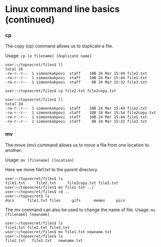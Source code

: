 # Linux command line basics (continued)

### cp 

The copy (cp) command allows us to duplicate a file. 

Usage: ```cp [o filename] [duplicate name]```

```console
user:~/topsecret/files$ ll
total 16
-rw-r--r--  1 simeonkakpovi  staff    18B 24 Mar 15:44 file2.txt
-rw-r--r--  1 simeonkakpovi  staff    10B 24 Mar 15:44 file1.txt
-rw-r--r--  1 simeonkakpovi  staff     0B 24 Mar 15:32 file3.txt

user:~/topsecret/files$ cp file2.txt file2copy.txt

user:~/topsecret/files$ ll
total 24
-rw-r--r--  1 simeonkakpovi  staff    18B 24 Mar 15:44 file2.txt
-rw-r--r--  1 simeonkakpovi  staff    18B 24 Mar 15:54 file2copy.txt
-rw-r--r--  1 simeonkakpovi  staff    10B 24 Mar 15:44 file1.txt
-rw-r--r--  1 simeonkakpovi  staff     0B 24 Mar 15:32 file3.txt
```

### mv

The move (mv) command allows us to move a file from one location to another.

Usage: ```mv [filename] [location]```

Here we move file1.txt to the parent directory.

```console
user:~/topsecret/files$ ls
file1.txt     file2.txt     file2copy.txt file3.txt
user:~/topsecret/files$ mv file1.txt ../
user:~/topsecret/files$ cd ..
user:~/topsecret$ ls
docs      file1.txt files     gifs      memes     pics
```

The mv command can also be used to change the name of file.
Usage: ```mv [filename] [newname]```

```console
user:~/topsecret/files$ ls
file1.txt file2.txt file3.txt
user:~/topsecret/files$ mv file1.txt newname.txt
user:~/topsecret/files$ ls
file2.txt   file3.txt   newname.txt
```
